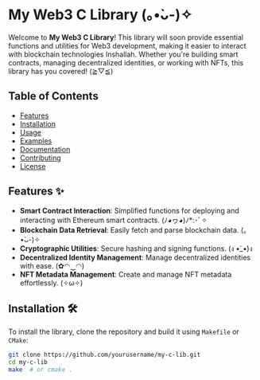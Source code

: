 # My Web3 C Library (｡•̀ᴗ-)✧

Welcome to **My Web3 C Library**! This library will soon provide essential functions and utilities for Web3 development, making it easier to interact with blockchain technologies Inshallah. Whether you're building smart contracts, managing decentralized identities, or working with NFTs, this library has you covered! (≧▽≦)

## Table of Contents
- [Features](#features)
- [Installation](#installation)
- [Usage](#usage)
- [Examples](#examples)
- [Documentation](#documentation)
- [Contributing](#contributing)
- [License](#license)

## Features ✨
- **Smart Contract Interaction**: Simplified functions for deploying and interacting with Ethereum smart contracts. (ﾉ◕ヮ◕)ﾉ*:･ﾟ✧
- **Blockchain Data Retrieval**: Easily fetch and parse blockchain data. (｡•̀ᴗ-)✧
- **Cryptographic Utilities**: Secure hashing and signing functions. (ง •̀_•́)ง
- **Decentralized Identity Management**: Manage decentralized identities with ease. (✿◠‿◠)
- **NFT Metadata Management**: Create and manage NFT metadata effortlessly. (✧ω✧)

## Installation 🛠️
To install the library, clone the repository and build it using `Makefile` or `CMake`:

```bash
git clone https://github.com/yourusername/my-c-lib.git
cd my-c-lib
make  # or cmake .
```
